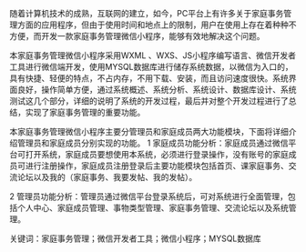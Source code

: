 随着计算机技术的成熟，互联网的建立，如今，PC平台上有许多关于家庭事务管理方面的应用程序，但由于使用时间和地点上的限制，用户在使用上存在着种种不方便，而开发一款家庭事务管理微信小程序，能够有效地解决这个问题。

本家庭事务管理微信小程序采用WXML 、WXS、JS小程序编写语言、微信开发者工具进行微信端开发，使用MYSQL数据库进行储存系统数据，以微信为入口的，具有快捷、轻便的特点，不占内存，不用下载、安装，而且访问速度很快。系统界面良好，操作简单方便，通过系统概述、系统分析、系统设计、数据库设计、系统测试这几个部分，详细的说明了系统的开发过程，最后并对整个开发过程进行了总结，实现了家庭事务管理的重要功能。

本家庭事务管理微信小程序主要分管理员和家庭成员两大功能模块，下面将详细介绍管理员和家庭成员分别实现的功能。
1 家庭成员功能分析：家庭成员通过微信平台可打开系统，家庭成员要想使用本系统，必须进行登录操作，没有账号的家庭成员可进行注册操作，家庭成员注册登录后主要功能模块包括首页、课家庭事务、交流论坛以及我的（家庭事务、我要发帖、我的发帖）。

2 管理员功能分析：管理员通过微信平台登录系统后，可对系统进行全面管理，包括个人中心、家庭成员管理、事物类型管理、家庭事务管理、交流论坛以及系统管理。

关键词：家庭事务管理；微信开发者工具；微信小程序；MYSQL数据库
